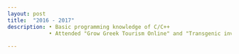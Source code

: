 ```yaml
---
layout: post
title:  "2016 - 2017"
description: • Basic programming knowledge of C/C++
             • Attended "Grow Greek Tourism Online" and "Transgenic investigation of neural circuits" seminars    
             
---
```



